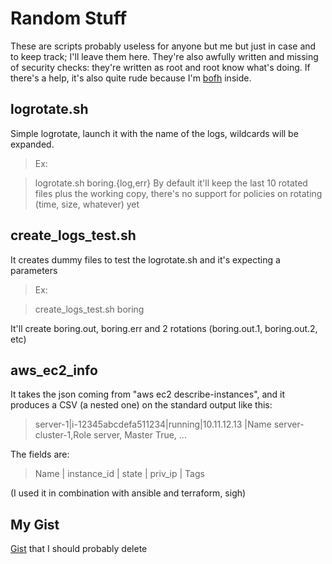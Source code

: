 # Random Stuff

These are scripts probably useless for anyone but me but just in case and to keep track; I'll leave them here. They're also awfully written and missing of security checks: they're written as root and root know what's doing. If there's a help, it's also quite rude because I'm [bofh](https://en.wikipedia.org/wiki/Bastard_Operator_From_Hell) inside. 

## logrotate.sh
Simple logrotate, launch it with the name of the logs, wildcards will be expanded.
> Ex: 

> logrotate.sh boring.{log,err}
By default it'll keep the last 10 rotated files plus the working copy, there's no support for policies on rotating (time, size, whatever) yet


## create_logs_test.sh
It creates dummy files to test the logrotate.sh and it's expecting a parameters
> Ex:

> create_logs_test.sh boring

It'll create boring.out, boring.err and 2 rotations (boring.out.1, boring.out.2, etc)

## aws_ec2_info
It takes the json coming from "aws ec2 describe-instances", and it produces a CSV (a nested one) on the standard output like this:
> server-1|i-12345abcdefa511234|running|10.11.12.13 |Name server-cluster-1,Role server, Master True, ...

The fields are:
>  Name   |  instance_id       | state |  priv_ip   | Tags

(I used it in combination with ansible and terraform, sigh)


## My Gist
[Gist](https://gist.github.com/jtheo) that I should probably delete
